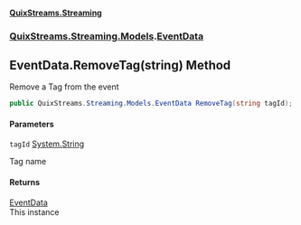 #### [QuixStreams.Streaming](index.md 'index')
### [QuixStreams.Streaming.Models](QuixStreams.Streaming.Models.md 'QuixStreams.Streaming.Models').[EventData](EventData.md 'QuixStreams.Streaming.Models.EventData')

## EventData.RemoveTag(string) Method

Remove a Tag from the event

```csharp
public QuixStreams.Streaming.Models.EventData RemoveTag(string tagId);
```
#### Parameters

<a name='QuixStreams.Streaming.Models.EventData.RemoveTag(string).tagId'></a>

`tagId` [System.String](https://docs.microsoft.com/en-us/dotnet/api/System.String 'System.String')

Tag name

#### Returns
[EventData](EventData.md 'QuixStreams.Streaming.Models.EventData')  
This instance